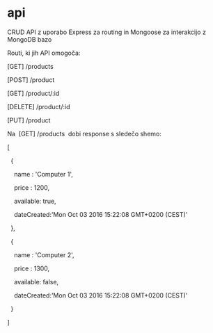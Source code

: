 # api

CRUD API z uporabo Express za routing in Mongoose za interakcijo z MongoDB bazo

Routi, ki jih API omogoča:

[GET] /products

[POST] /product

[GET] /product/:id

[DELETE] /product/:id

[PUT] /product

Na  [GET] /products  dobi response s sledečo shemo:

[

  {

    name : 'Computer 1',

    price : 1200,

    available: true,

    dateCreated:'Mon Oct 03 2016 15:22:08 GMT+0200 (CEST)'

  },

  {

    name : 'Computer 2',

    price : 1300,

    available: false,

    dateCreated:'Mon Oct 03 2016 15:22:08 GMT+0200 (CEST)'

  }

]
